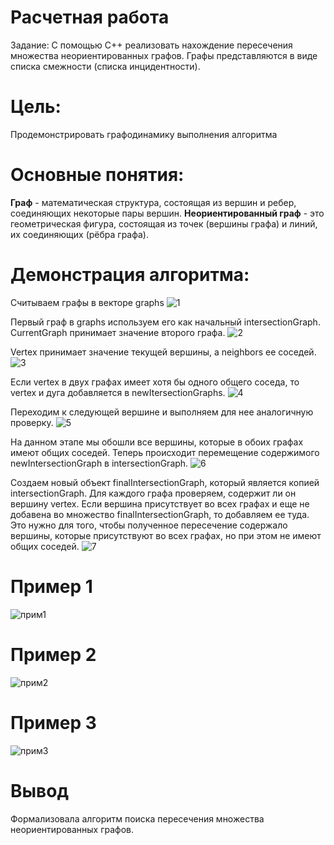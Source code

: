 # Расчетная работа

Задание:
С помощью С++ реализовать нахождение пересечения множества неориентированных графов. Графы представляются в виде списка смежности (списка инцидентности).

# Цель:

Продемонстрировать графодинамику выполнения алгоритма

# Основные понятия:

__Граф__ - математическая структура, состоящая из вершин и ребер, соединяющих некоторые пары вершин.
__Неориентированный граф__ - это геометрическая фигура, состоящая из точек (вершины графа) и линий, их соединяющих (рёбра графа).

# Демонстрация алгоритма: 
Считываем графы в векторе graphs
![1](https://github.com/iis-32170x/RPIIS/assets/146451109/19cfde8a-cfdd-40f6-85d7-615d65441343)

Первый граф в graphs используем его как начальный intersectionGraph. CurrentGraph принимает значение второго графа.
![2](https://github.com/iis-32170x/RPIIS/assets/146451109/82733ed9-bb5f-47cd-a9c7-05683d3b5472)

Vertex принимает значение текущей вершины, а neighbors ее соседей.
![3](https://github.com/iis-32170x/RPIIS/assets/146451109/fc71c849-671e-40c7-bdfe-367cc403ec1c)


Если vertex в двух графах имеет хотя бы одного общего соседа, то vertex и дуга добавляется в newItersectionGraphs.
![4](https://github.com/iis-32170x/RPIIS/assets/146451109/4d7cc07b-4f2f-4e06-87eb-b5b61b8fb489)


Переходим к следующей вершине и выполняем для нее аналогичную проверку.
![5](https://github.com/iis-32170x/RPIIS/assets/146451109/092657a6-65f1-4e15-8dc4-c87eef1366e7)


На данном этапе мы обошли все вершины, которые в обоих графах имеют общих соседей. Теперь происходит перемещение содержимого newIntersectionGraph в intersectionGraph.
![6](https://github.com/iis-32170x/RPIIS/assets/146451109/dcae8d6a-7803-4264-85b9-100f061da8be)


Создаем новый объект finalIntersectionGraph, который является копией intersectionGraph. Для каждого графа проверяем, содержит ли он вершину vertex. Если вершина присутствует во всех графах и еще не добавена во множество finalIntersectionGraph, то добавляем ее туда. Это нужно для того, чтобы полученное пересечение содержало вершины, которые присутствуют во всех графах, но при этом не имеют общих соседей.
![7](https://github.com/iis-32170x/RPIIS/assets/146451109/ee0e84a0-ed5f-41a5-a82c-d0727455bc4e)


# Пример 1
![прим1](https://github.com/iis-32170x/RPIIS/assets/146451109/8fcb0ba6-b5c4-4501-8870-e8537d68e3b9)


# Пример 2

![прим2](https://github.com/iis-32170x/RPIIS/assets/146451109/55f1c1d1-176d-42e2-88df-77e4b327e656)

# Пример 3
![прим3](https://github.com/iis-32170x/RPIIS/assets/146451109/ee9c269e-cb55-444e-a2a9-ae1e67549902)


# Вывод

Формализовала алгоритм поиска пересечения множества неориентированных графов.
